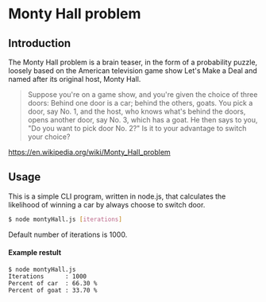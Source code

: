 # Monty Hall problem 

## Introduction
The Monty Hall problem is a brain teaser, in the form of a probability puzzle, loosely based on the American television game show Let's Make a Deal and named after its original host, Monty Hall.

>Suppose you're on a game show, and you're given the choice of three doors: Behind one door is a car; behind the others, goats. You pick a door, say No. 1, and the host, who knows what's behind the doors, opens another door, say No. 3, which has a goat. He then says to you, "Do you want to pick door No. 2?" Is it to your advantage to switch your choice?

https://en.wikipedia.org/wiki/Monty_Hall_problem

## Usage
This is a simple CLI program, written in node.js, that calculates the likelihood of winning a car by always choose to switch door.

```sh
$ node montyHall.js [iterations]
```
Default number of iterations is 1000.

#### Example restult

```
$ node montyHall.js
Iterations      : 1000
Percent of car  : 66.30 %
Percent of goat : 33.70 %
```